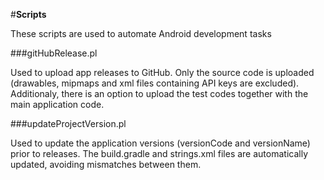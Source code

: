 #**Scripts**

These scripts are used to automate Android development tasks

###gitHubRelease.pl

Used to upload app releases to GitHub. Only the source code is uploaded (drawables, mipmaps and xml files containing API keys are excluded). Additionaly, there is an option to upload the test codes together with the main application code.

###updateProjectVersion.pl

Used to update the application versions (versionCode and versionName) prior to releases. The build.gradle and strings.xml files are automatically updated, avoiding mismatches between them.

